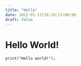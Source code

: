 ```yaml
---
title: "Hello"
date: 2022-01-11T16:20:17+08:00
draft: false
---
```


# Hello World!

    print("Hello world!");

